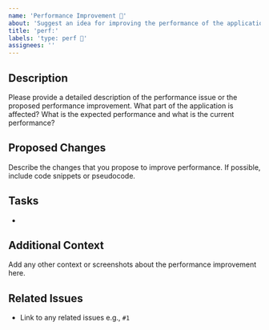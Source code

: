 ```yaml
---
name: 'Performance Improvement 🚀'
about: 'Suggest an idea for improving the performance of the application'
title: 'perf:'
labels: 'type: perf 🚀'
assignees: ''
---
```


## Description

Please provide a detailed description of the performance issue or the proposed performance improvement. What part of the application is
affected? What is the expected performance and what is the current performance?

## Proposed Changes

Describe the changes that you propose to improve performance. If possible, include code snippets or pseudocode.

## Tasks

-

## Additional Context

Add any other context or screenshots about the performance improvement here.

## Related Issues

- Link to any related issues e.g., `#1`
